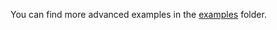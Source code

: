 You can find more advanced examples in the [examples](https://github.com/iotaledger/iota.rs/tree/dev/examples) folder.
